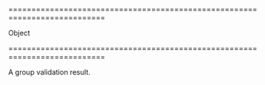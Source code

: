 ===========================================================================
<!--type-->Object<!--/type-->
===========================================================================

<!--shortDescription-->
A group validation result.
<!--/shortDescription-->

<!--fullDescription-->

<!--/fullDescription-->